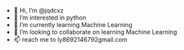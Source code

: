 - 👋 Hi, I’m @jqdcxz
- 👀 I’m interested in python
- 🌱 I’m currently learning Machine Learning
- 💞️ I’m looking to collaborate on learning Machine Learning
- 📫 reach me to ly8692146792gmail.com

<!---
jqdcxz/jqdcxz is a ✨ special ✨ repository because its `README.md` (this file) appears on your GitHub profile.
You can click the Preview link to take a look at your changes.
--->
